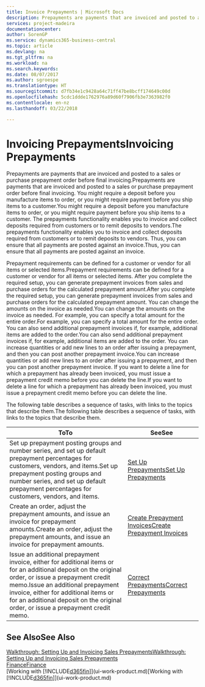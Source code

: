```yaml
---
title: Invoice Prepayments | Microsoft Docs
description: Prepayments are payments that are invoiced and posted to a sales or purchase prepayment order before final invoicing. You might require a deposit before you manufacture items to order, or you might require payment before you ship items to a customer. The prepayments functionality enables you to invoice and collect deposits required from customers or to remit deposits to vendors. Thus, you can ensure that all payments are posted against an invoice.
services: project-madeira
documentationcenter: 
author: SorenGP
ms.service: dynamics365-business-central
ms.topic: article
ms.devlang: na
ms.tgt_pltfrm: na
ms.workload: na
ms.search.keywords: 
ms.date: 08/07/2017
ms.author: sgroespe
ms.translationtype: HT
ms.sourcegitcommit: d7fb34e1c9428a64c71ff47be8bcff174649c00d
ms.openlocfilehash: 5cdc1ddde1762976a89d60f7906fb3e7363982f0
ms.contentlocale: en-nz
ms.lasthandoff: 03/22/2018

---
```

# <a name="invoicing-prepayments"></a><span data-ttu-id="f93b9-106">Invoicing Prepayments</span><span class="sxs-lookup"><span data-stu-id="f93b9-106">Invoicing Prepayments</span></span>
<span data-ttu-id="f93b9-107">Prepayments are payments that are invoiced and posted to a sales or purchase prepayment order before final invoicing.</span><span class="sxs-lookup"><span data-stu-id="f93b9-107">Prepayments are payments that are invoiced and posted to a sales or purchase prepayment order before final invoicing.</span></span> <span data-ttu-id="f93b9-108">You might require a deposit before you manufacture items to order, or you might require payment before you ship items to a customer.</span><span class="sxs-lookup"><span data-stu-id="f93b9-108">You might require a deposit before you manufacture items to order, or you might require payment before you ship items to a customer.</span></span> <span data-ttu-id="f93b9-109">The prepayments functionality enables you to invoice and collect deposits required from customers or to remit deposits to vendors.</span><span class="sxs-lookup"><span data-stu-id="f93b9-109">The prepayments functionality enables you to invoice and collect deposits required from customers or to remit deposits to vendors.</span></span> <span data-ttu-id="f93b9-110">Thus, you can ensure that all payments are posted against an invoice.</span><span class="sxs-lookup"><span data-stu-id="f93b9-110">Thus, you can ensure that all payments are posted against an invoice.</span></span>  

 <span data-ttu-id="f93b9-111">Prepayment requirements can be defined for a customer or vendor for all items or selected items.</span><span class="sxs-lookup"><span data-stu-id="f93b9-111">Prepayment requirements can be defined for a customer or vendor for all items or selected items.</span></span> <span data-ttu-id="f93b9-112">After you complete the required setup, you can generate prepayment invoices from sales and purchase orders for the calculated prepayment amount.</span><span class="sxs-lookup"><span data-stu-id="f93b9-112">After you complete the required setup, you can generate prepayment invoices from sales and purchase orders for the calculated prepayment amount.</span></span> <span data-ttu-id="f93b9-113">You can change the amounts on the invoice as needed.</span><span class="sxs-lookup"><span data-stu-id="f93b9-113">You can change the amounts on the invoice as needed.</span></span> <span data-ttu-id="f93b9-114">For example, you can specify a total amount for the entire order.</span><span class="sxs-lookup"><span data-stu-id="f93b9-114">For example, you can specify a total amount for the entire order.</span></span> <span data-ttu-id="f93b9-115">You can also send additional prepayment invoices if, for example, additional items are added to the order.</span><span class="sxs-lookup"><span data-stu-id="f93b9-115">You can also send additional prepayment invoices if, for example, additional items are added to the order.</span></span> <span data-ttu-id="f93b9-116">You can increase quantities or add new lines to an order after issuing a prepayment, and then you can post another prepayment invoice.</span><span class="sxs-lookup"><span data-stu-id="f93b9-116">You can increase quantities or add new lines to an order after issuing a prepayment, and then you can post another prepayment invoice.</span></span> <span data-ttu-id="f93b9-117">If you want to delete a line for which a prepayment has already been invoiced, you must issue a prepayment credit memo before you can delete the line.</span><span class="sxs-lookup"><span data-stu-id="f93b9-117">If you want to delete a line for which a prepayment has already been invoiced, you must issue a prepayment credit memo before you can delete the line.</span></span>  

 <span data-ttu-id="f93b9-118">The following table describes a sequence of tasks, with links to the topics that describe them.</span><span class="sxs-lookup"><span data-stu-id="f93b9-118">The following table describes a sequence of tasks, with links to the topics that describe them.</span></span>

|<span data-ttu-id="f93b9-119">**To**</span><span class="sxs-lookup"><span data-stu-id="f93b9-119">**To**</span></span>|<span data-ttu-id="f93b9-120">**See**</span><span class="sxs-lookup"><span data-stu-id="f93b9-120">**See**</span></span>|  
|------------|-------------|  
|<span data-ttu-id="f93b9-121">Set up prepayment posting groups and number series, and set up default prepayment percentages for customers, vendors, and items.</span><span class="sxs-lookup"><span data-stu-id="f93b9-121">Set up prepayment posting groups and number series, and set up default prepayment percentages for customers, vendors, and items.</span></span>|[<span data-ttu-id="f93b9-122">Set Up Prepayments</span><span class="sxs-lookup"><span data-stu-id="f93b9-122">Set Up Prepayments</span></span>](finance-set-up-prepayments.md)|
|<span data-ttu-id="f93b9-123">Create an order, adjust the prepayment amounts, and issue an invoice for prepayment amounts.</span><span class="sxs-lookup"><span data-stu-id="f93b9-123">Create an order, adjust the prepayment amounts, and issue an invoice for prepayment amounts.</span></span>|[<span data-ttu-id="f93b9-124">Create Prepayment Invoices</span><span class="sxs-lookup"><span data-stu-id="f93b9-124">Create Prepayment Invoices</span></span>](finance-how-to-create-prepayment-invoices.md)|  
|<span data-ttu-id="f93b9-125">Issue an additional prepayment invoice, either for additional items or for an additional deposit on the original order, or issue a prepayment credit memo.</span><span class="sxs-lookup"><span data-stu-id="f93b9-125">Issue an additional prepayment invoice, either for additional items or for an additional deposit on the original order, or issue a prepayment credit memo.</span></span>|[<span data-ttu-id="f93b9-126">Correct Prepayments</span><span class="sxs-lookup"><span data-stu-id="f93b9-126">Correct Prepayments</span></span>](finance-how-to-correct-prepayments.md)|  

## <a name="see-also"></a><span data-ttu-id="f93b9-127">See Also</span><span class="sxs-lookup"><span data-stu-id="f93b9-127">See Also</span></span>  
[<span data-ttu-id="f93b9-128">Walkthrough: Setting Up and Invoicing Sales Prepayments</span><span class="sxs-lookup"><span data-stu-id="f93b9-128">Walkthrough: Setting Up and Invoicing Sales Prepayments</span></span>](walkthrough-setting-up-and-invoicing-sales-prepayments.md)  
[<span data-ttu-id="f93b9-129">Finance</span><span class="sxs-lookup"><span data-stu-id="f93b9-129">Finance</span></span>](finance.md)  
<span data-ttu-id="f93b9-130">[Working with [!INCLUDE[d365fin](includes/d365fin_md.md)]](ui-work-product.md)</span><span class="sxs-lookup"><span data-stu-id="f93b9-130">[Working with [!INCLUDE[d365fin](includes/d365fin_md.md)]](ui-work-product.md)</span></span>

